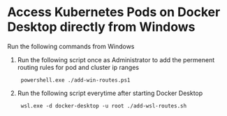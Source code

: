 # Access Kubernetes Pods on Docker Desktop directly from Windows

Run the following commands from Windows

1. Run the following script once as Administrator to add the permenent routing rules for pod and cluster ip ranges

        powershell.exe ./add-win-routes.ps1

2. Run the following script everytime after starting Docker Desktop

        wsl.exe -d docker-desktop -u root ./add-wsl-routes.sh
